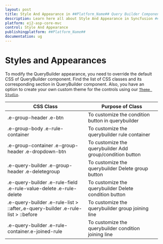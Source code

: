```yaml
---
layout: post
title: Style And Appearance in ##Platform_Name## Query Builder Component
description: Learn here all about Style And Appearance in Syncfusion ##Platform_Name## Query Builder component of Syncfusion Essential JS 2 and more.
platform: ej2-asp-core-mvc
control: Style And Appearance
publishingplatform: ##Platform_Name##
documentation: ug
---
```



# Styles and Appearances

To modify the QueryBuilder appearance, you need to override the default CSS of QueryBuilder component. Find the list of CSS classes and its corresponding section in QueryBuilder component. Also, you have an option to create your own custom theme for the controls using our [`Theme Studio`](https://ej2.syncfusion.com/themestudio/?theme=material).

CSS Class | Purpose of Class
-----|-----
|.e-group-header .e-btn|To customize the condition button in querybuilder
|.e-group-body .e-rule-container|To customize the querybuilder rule container
|.e-group-container .e-group-header .e-dropdown-btn|To customize the querybuilder Add group/condition button
|.e-query-builder .e-group-header .e-deletegroup|To customize the querybuilder Delete group button
|.e-query-builder .e-rule-field .e-rule-value-delete .e-rule-delete|To customize the querybuilder Delete condition button
|.e-query-builder .e-rule-list > ::after,.e-query-builder .e-rule-list > ::before|To customize the querybuilder group joining line
|.e-query-builder .e-rule-container.e-joined-rule|To customize the querybuilder condition joining line